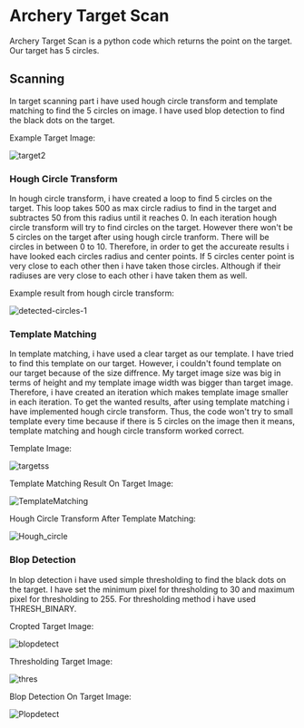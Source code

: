 # Archery Target Scan
Archery Target Scan is a python code which returns the point on the target. Our target has 5 circles.

## Scanning
In target scanning part i have used hough circle transform and template matching to find the 5 circles on image. I have used blop detection to find the black dots on the target.

Example Target Image:

![target2](https://user-images.githubusercontent.com/42059887/206720181-b62c156c-7f1b-47df-82eb-23894ca96db2.jpg)

### Hough Circle Transform
In hough circle transform, i have created a loop to find 5 circles on the target. This loop takes 500 as max circle radius to find in the target and subtractes 50 from this radius until it reaches 0. In each iteration hough circle transform will try to find circles on the target. However there won't be 5 circles on the target after using hough circle tranform. There will be circles in between 0 to 10. Therefore, in order to get the accureate results i have looked each circles radius and center points. If 5 circles center point is very close to each other then i have taken those circles. Although if their radiuses are very close to each other i have taken them as well.

Example result from hough circle transform:

![detected-circles-1](https://user-images.githubusercontent.com/42059887/206724354-a572764d-a008-409f-acc8-378a4c980f14.png)

### Template Matching
In template matching, i have used a clear target as our template. I have tried to find this template on our target. However, i couldn't found template on our target because of the size diffrence. My target image size was big in terms of height and my template image width was bigger than target image. Therefore, i have created an iteration which makes template image smaller in each iteration. To get the wanted results, after using template matching i have implemented hough circle transform. Thus, the code won't try to small template every time because if there is 5 circles on the image then it means, template matching and hough circle transform worked correct.

Template Image:

![targetss](https://user-images.githubusercontent.com/42059887/206720025-57febfdf-e537-4831-85a6-c56988a79d76.jpg)

Template Matching Result On Target Image:

![TemplateMatching](https://user-images.githubusercontent.com/42059887/206727094-daa69f19-cc5c-4188-85d7-bda15b8a0170.png)

Hough Circle Transform After Template Matching:

![Hough_circle](https://user-images.githubusercontent.com/42059887/206727462-b8f9da28-aa1b-454d-9014-f9d25493d14d.png)

### Blop Detection
In blop detection i have used simple thresholding to find the black dots on the target. I have set the minimum pixel for thresholding to 30 and maximum pixel for thresholding to 255. For thresholding method i have used THRESH_BINARY.

Cropted Target Image:

![blopdetect](https://user-images.githubusercontent.com/42059887/206837583-2f6fcd71-3c8b-4c54-a110-e60ed39fe090.png)

Thresholding Target Image:

![thres](https://user-images.githubusercontent.com/42059887/206837628-d5d0c93a-2042-4b6a-a1cb-dd9a6d44e149.png)

Blop Detection On Target Image:

![Plopdetect](https://user-images.githubusercontent.com/42059887/206837635-7c93b830-6305-48a1-86e2-107735bfff51.png)




